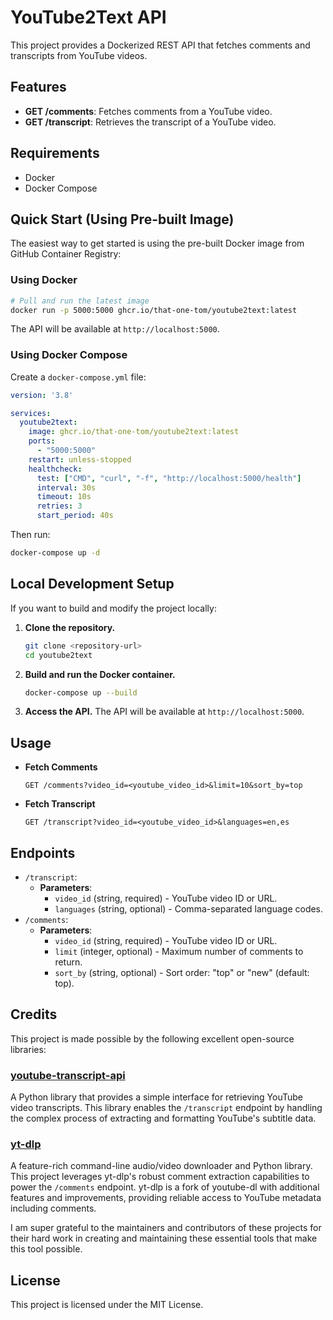 # YouTube2Text API

This project provides a Dockerized REST API that fetches comments and transcripts from YouTube videos.

## Features
- **GET /comments**: Fetches comments from a YouTube video.
- **GET /transcript**: Retrieves the transcript of a YouTube video.

## Requirements
- Docker
- Docker Compose

## Quick Start (Using Pre-built Image)

The easiest way to get started is using the pre-built Docker image from GitHub Container Registry:

### Using Docker

```bash
# Pull and run the latest image
docker run -p 5000:5000 ghcr.io/that-one-tom/youtube2text:latest
```

The API will be available at `http://localhost:5000`.

### Using Docker Compose

Create a `docker-compose.yml` file:

```yaml
version: '3.8'

services:
  youtube2text:
    image: ghcr.io/that-one-tom/youtube2text:latest
    ports:
      - "5000:5000"
    restart: unless-stopped
    healthcheck:
      test: ["CMD", "curl", "-f", "http://localhost:5000/health"]
      interval: 30s
      timeout: 10s
      retries: 3
      start_period: 40s
```

Then run:

```bash
docker-compose up -d
```

## Local Development Setup

If you want to build and modify the project locally:

1. **Clone the repository.**
   ```bash
   git clone <repository-url>
   cd youtube2text
   ```

2. **Build and run the Docker container.**
   ```bash
   docker-compose up --build
   ```

3. **Access the API.**
   The API will be available at `http://localhost:5000`.

## Usage

- **Fetch Comments**
  ```
  GET /comments?video_id=<youtube_video_id>&limit=10&sort_by=top
  ```
- **Fetch Transcript**
  ```
  GET /transcript?video_id=<youtube_video_id>&languages=en,es
  ```

## Endpoints

- `/transcript`: 
  - **Parameters**: 
    - `video_id` (string, required) - YouTube video ID or URL.
    - `languages` (string, optional) - Comma-separated language codes.
- `/comments`:
  - **Parameters**:
    - `video_id` (string, required) - YouTube video ID or URL.
    - `limit` (integer, optional) - Maximum number of comments to return.
    - `sort_by` (string, optional) - Sort order: "top" or "new" (default: top).

## Credits

This project is made possible by the following excellent open-source libraries:

### [youtube-transcript-api](https://github.com/jdepoix/youtube-transcript-api)
A Python library that provides a simple interface for retrieving YouTube video transcripts. This library enables the `/transcript` endpoint by handling the complex process of extracting and formatting YouTube's subtitle data.

### [yt-dlp](https://github.com/yt-dlp/yt-dlp)
A feature-rich command-line audio/video downloader and Python library. This project leverages yt-dlp's robust comment extraction capabilities to power the `/comments` endpoint. yt-dlp is a fork of youtube-dl with additional features and improvements, providing reliable access to YouTube metadata including comments.

I am super grateful to the maintainers and contributors of these projects for their hard work in creating and maintaining these essential tools that make this tool possible.

## License

This project is licensed under the MIT License.
